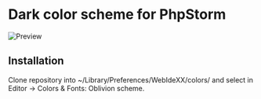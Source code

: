 Dark color scheme for PhpStorm
==============================

![Preview](http://habrastorage.org/files/7d4/0dc/4df/7d40dc4dfeb046ac95d3ee4b2bc0e092.png)

Installation
------------

Clone repository into ~/Library/Preferences/WebIdeXX/colors/ and select in Editor -> Colors & Fonts: Oblivion scheme.
